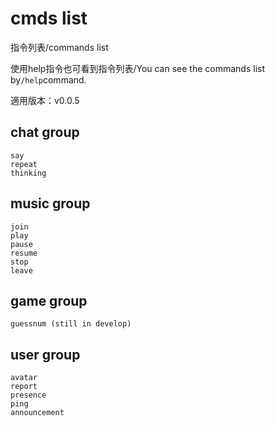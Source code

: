 # cmds list
指令列表/commands list

使用help指令也可看到指令列表/You can see the commands list by`/help`command.

適用版本：v0.0.5

## chat group
```
say
repeat
thinking
```

## music group
```
join
play
pause
resume
stop
leave
```

## game group
```
guessnum (still in develop)
```

## user group
```
avatar
report
presence
ping
announcement
```